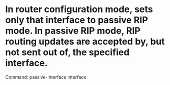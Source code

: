 # In router configuration mode, sets only that interface to passive RIP mode. In passive RIP mode, RIP routing updates are accepted by, but not sent out of, the specified interface.

Command: passive-interface interface